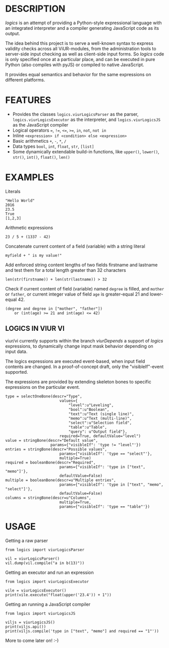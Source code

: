# DESCRIPTION #

*logics* is an attempt of providing a Python-style expressional language with
an integrated interpreter and a compiler generating JavaScript code as its
output.

The idea behind this project is to serve a well-known syntax to express validity
checks across all ViUR-modules, from the administration tools to server-side
input checking as well as client-side input forms. So *logics* code is only
specified once at a particular place, and can be executed in pure Python (also
compiles with pyJS) or compiled to native JavaScript.

It provides equal semantics and behavior for the same expressions on different
platforms.

# FEATURES #

- Provides the classes `logics.viurLogicsParser` as the parser,
  `logics.viurLogicsExecutor` as the interpreter, and
  `logics.viurLogicsJS` as the JavaScript compiler
- Logical operators `=`, `!=`, `<=`, `>=`, `in`, `not`, `not in`
- Inline `<expression> if <condition> else <expression>`
- Basic arithmetics `+`, `-`, `*`, `/`
- Data types `bool`, `int`, `float`, `str`, `[list]`
- Some dynamically extendable build-in functions, like
  `upper()`, `lower()`, `str()`, `int()`, `float()`, `len()`

# EXAMPLES #

Literals

	"Hello World"
	2016
	23.5
	True
	[1,2,3]

Arithmetic expressions

	23 / 5 + (1337 - 42)

Concatenate current content of a field (variable) with a string literal

	myfield + " is my value!"

Add enforced string content lengths of two fields firstname and lastname
and test them for a total length greater than 32 characters

	len(str(firstname)) + len(str(lastname)) > 32

Check if current content of field (variable) named `degree` is filled,
and `mother` or `father`, or current integer value of field `age` is
greater-equal 21 and lower-equal 42.

	(degree and degree in ["mother", "father"])
		or (int(age) >= 21 and int(age) <= 42)

## LOGICS IN VIUR VI ##

viur/vi currently supports within the branch *viurDepends* a support of
*logics* expressions, to dynamically change input mask behavior depending
on input data.

The logics expressions are executed event-based, when input field contents
are changed. In a proof-of-concept draft, only the "visibleIf"-event supported.

The expressions are provided by extending skeleton bones to specific expressions
on the particular event.

	type = selectOneBone(descr="Type",
							values={
								"level":u"Leveling",
		                        "bool":u"Boolean",
		                        "text":u"Text (single line)",
		                        "memo":u"Text (multi-line)",
		                        "select":u"Selection field",
		                        "table":u"Table",
		                        "query": u"Output field"},
	                        required=True, defaultValue="level")
	value = stringBone(descr="Default value",
						params={"visibleIf": 'type != "level"'})
	entries = stringBone(descr="Possible values",
							params={"visibleIf": 'type == "select"'},
							multiple=True)
	required = booleanBone(descr="Required",
							params={"visibleIf": 'type in ["text", "memo"]'},
							defaultValue=False)
	multiple = booleanBone(descr=u"Multiple entries",
							params={"visibleIf": 'type in ["text", "memo", "select"]'},
							defaultValue=False)
	columns = stringBone(descr=u"Columns",
							multiple=True,
							params={"visibleIf": 'type == "table"'})

# USAGE #

Getting a raw parser

	from logics import viurLogicsParser

	vil = viurLogicsParser()
	vil.dump(vil.compile("a in b(13)"))

Getting an executor and run an expression

	from logics import viurLogicsExecutor

	vile = viurLogicsExecutor()
	print(vile.execute("float(upper('23.4')) + 1"))

Getting an running a JavaScript compiler

	from logics import viurLogicsJS

	viljs = viurLogicsJS()
	print(viljs.api())
	print(viljs.compile('type in ["text", "memo"] and required == "1"'))

More to come later on! :-)